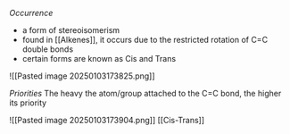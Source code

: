 *Occurrence*
+ a form of stereoisomerism
+ found in [[Alkenes]], it occurs due to the restricted rotation of C=C double bonds
+ certain forms are known as Cis and Trans

![[Pasted image 20250103173825.png]]

*Priorities*
The heavy the atom/group attached to the C=C bond, the higher its priority

![[Pasted image 20250103173904.png]]
[[Cis-Trans]]